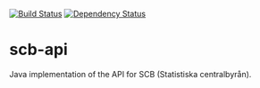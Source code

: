 [![Build Status](https://travis-ci.org/dannil/scb-api.svg?branch=dev)](https://travis-ci.org/dannil/scb-api)
[![Dependency Status](https://www.versioneye.com/user/projects/54f05c3d4f3108959a0004a7/badge.svg?style=flat)](https://www.versioneye.com/user/projects/54f05c3d4f3108959a0004a7)

# scb-api

Java implementation of the API for SCB (Statistiska centralbyrån).